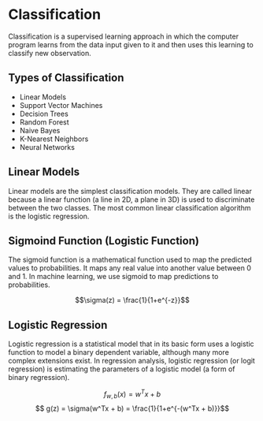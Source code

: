 # Classification
Classification is a supervised learning approach in which the computer program learns from the data input given to it and then uses this learning to classify new observation.

## Types of Classification
- Linear Models
- Support Vector Machines
- Decision Trees
- Random Forest
- Naive Bayes
- K-Nearest Neighbors
- Neural Networks

## Linear Models
Linear models are the simplest classification models. They are called linear because a linear function (a line in 2D, a plane in 3D) is used to discriminate between the two classes. The most common linear classification algorithm is the logistic regression.

## Sigmoind Function (Logistic Function)
The sigmoid function is a mathematical function used to map the predicted values to probabilities. It maps any real value into another value between 0 and 1. In machine learning, we use sigmoid to map predictions to probabilities.

$$\sigma(z) = \frac{1}{1+e^{-z}}$$

## Logistic Regression
Logistic regression is a statistical model that in its basic form uses a logistic function to model a binary dependent variable, although many more complex extensions exist. In regression analysis, logistic regression (or logit regression) is estimating the parameters of a logistic model (a form of binary regression).

$$ f_{w,b}(x) = w^Tx + b$$
$$ g(z) = \sigma(w^Tx + b) = \frac{1}{1+e^{-(w^Tx + b)}}$$
